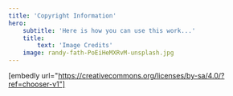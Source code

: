 ```yaml
---
title: 'Copyright Information'
hero:
    subtitle: 'Here is how you can use this work...'
    title:
        text: 'Image Credits'
    image: randy-fath-PoEiHeMXRvM-unsplash.jpg
---
```


[embedly url="https://creativecommons.org/licenses/by-sa/4.0/?ref=chooser-v1"]
